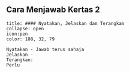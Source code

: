 ## Cara Menjawab Kertas 2
```ad-note
title: #### Nyatakan, Jelaskan dan Terangkan
collapse: open 
icon:pen
color: 188, 32, 79

Nyatakan - Jawab terus sahaja
Jelaskan - 
Terangkan:
Perlu 
``` 